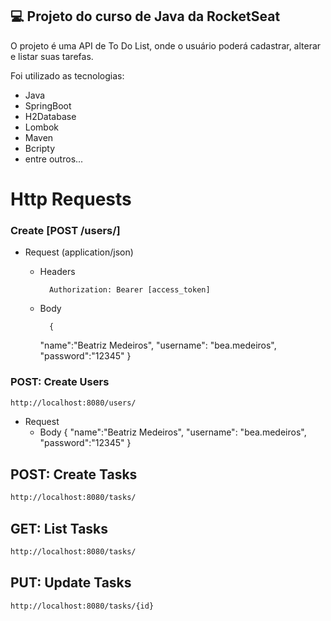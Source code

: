 ## 💻 Projeto do curso de Java da RocketSeat

O projeto é uma API de To Do List, onde o usuário poderá cadastrar, alterar e listar suas tarefas.

Foi utilizado as tecnologias:
- Java
- SpringBoot
- H2Database
- Lombok
- Maven
- Bcripty
- entre outros...


# Http Requests
### Create [POST  /users/]

+ Request (application/json)

    + Headers

            Authorization: Bearer [access_token]

    + Body

            {
	  "name":"Beatriz Medeiros",
	  "username": "bea.medeiros",
	  "password":"12345"
     		 }




### POST: Create Users
```md
http://localhost:8080/users/
```
+ Request
    + Body
      {
	  "name":"Beatriz Medeiros",
	  "username": "bea.medeiros",
	  "password":"12345"
      }

## POST: Create Tasks
```md
http://localhost:8080/tasks/
```

## GET: List Tasks
```md
http://localhost:8080/tasks/
```

## PUT: Update Tasks
```md
http://localhost:8080/tasks/{id}
```
